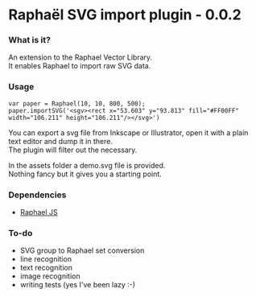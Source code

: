 # Raphaël SVG import plugin - 0.0.2

### What is it?
An extension to the Raphael Vector Library.<br/>
It enables Raphael to import raw SVG data.

### Usage

    var paper = Raphael(10, 10, 800, 500);
    paper.importSVG('<sgv><rect x="53.603" y="93.813" fill="#FF00FF" width="106.211" height="106.211"/></svg>')

You can export a svg file from Inkscape or Illustrator, open it with a plain text editor and dump it in there.<br/>
The plugin will filter out the necessary.

In the assets folder a demo.svg file is provided.<br/>
Nothing fancy but it gives you a starting point.

### Dependencies
- [Raphael JS](http://raphaeljs.com/)

### To-do
- SVG group to Raphael set conversion
- line recognition
- text recognition
- image recognition
- writing tests (yes I've been lazy :-)
